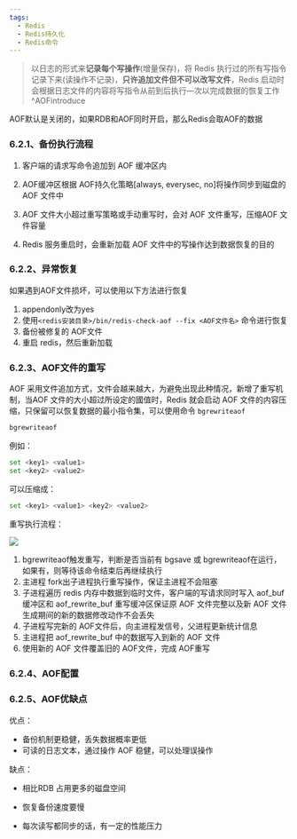 ```yaml
---
tags:
  - Redis
  - Redis持久化
  - Redis命令
---
```

> 以日志的形式来**记录每个写操作**(增量保存)，将 Redis 执行过的所有写指令记录下来(读操作不记录)，**只许追加文件但不可以改写文件**，Redis 启动时会根据日志文件的内容将写指令从前到后执行—次以完成数据的恢复工作 ^AOFintroduce

AOF默认是关闭的，如果RDB和AOF同时开启，那么Redis会取AOF的数据

### 6.2.1、备份执行流程

1.  客户端的请求写命令追加到 AOF 缓冲区内
    
2.  AOF缓冲区根据 AOF持久化策略[always, everysec, no]将操作同步到磁盘的AOF 文件中
    
3.  AOF 文件大小超过重写策略或手动重写时，会对 AOF 文件重写，压缩AOF 文件容量
    
4.  Redis 服务重启时，会重新加载 AOF 文件中的写操作达到数据恢复的目的
    

### 6.2.2、异常恢复

如果遇到AOF文件损坏，可以使用以下方法进行恢复

1.  appendonly改为yes
2.  使用`<redis安装目录>/bin/redis-check-aof --fix <AOF文件名>` 命令进行恢复
3.  备份被修复的 AOF文件
4.  重启 redis，然后重新加载

### 6.2.3、AOF文件的重写

AOF 采用文件追加方式，文件会越来越大，为避免出现此种情况，新增了重写机制，当AOF 文件的大小超过所设定的國值时，Redis 就会启动 AOF 文件的内容压缩，只保留可以恢复数据的最小指令集，可以使用命令 `bgrewriteaof`

```Bash
bgrewriteaof
```

例如：

```Bash
set <key1> <value1>
set <key2> <value2>
```

可以压缩成：

```Bash
set <key1> <value1> <key2> <value2>
```

重写执行流程：

![](https://secure2.wostatic.cn/static/3JDHf8isKwiuZ9nfURYEGq/image.png?auth_key=1681003166-xB2jYaWrWZ1xMSR15isf4x-0-3d89617324fb15de5c463e6cff0f7438)

1.  bgrewriteaof触发重写，判断是否当前有 bgsave 或 bgrewriteaof在运行，如果有，则等待该命令结束后再继续执行
2.  主进程 fork出子进程执行重写操作，保证主进程不会阻塞
3.  子进程遍历 redis 内存中数据到临时文件，客户端的写请求同时写入 aof_buf 缓冲区和 aof_rewrite_buf 重写缓冲区保证原 AOF 文件完整以及新 AOF 文件生成期间的新的数据修改动作不会丢失
4.  子进程写完新的 AOF文件后，向主进程发信号，父进程更新统计信息
5.  主进程把 aof_rewrite_buf 中的数据写入到新的 AOF 文件
6.  使用新的 AOF 文件覆盖旧的 AOF文件，完成 AOF重写

### 6.2.4、AOF配置

### 6.2.5、AOF优缺点

优点：

-   备份机制更稳健，丢失数据概率更低
-   可读的日志文本，通过操作 AOF 稳健，可以处理误操作

缺点：

-   相比RDB 占用更多的磁盘空间
    
-   恢复备份速度要慢
    
-   每次读写都同步的话，有一定的性能压力